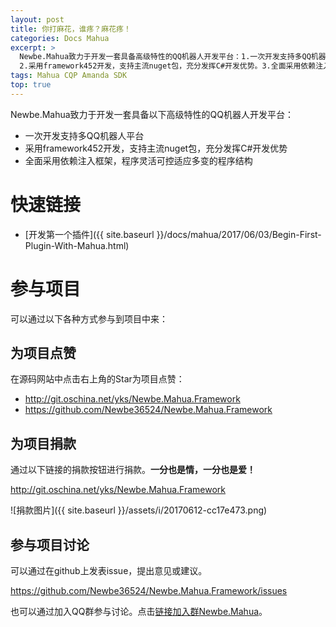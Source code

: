 ```yaml
---
layout: post
title: 你打麻花，谁疼？麻花疼！
categories: Docs Mahua
excerpt: >
  Newbe.Mahua致力于开发一套具备高级特性的QQ机器人开发平台：1.一次开发支持多QQ机器人平台。
  2.采用framework452开发，支持主流nuget包，充分发挥C#开发优势。3.全面采用依赖注入框架，程序灵活可控适应多变的程序结构。
tags: Mahua CQP Amanda SDK
top: true
---
```


Newbe.Mahua致力于开发一套具备以下高级特性的QQ机器人开发平台：

- 一次开发支持多QQ机器人平台
- 采用framework452开发，支持主流nuget包，充分发挥C#开发优势
- 全面采用依赖注入框架，程序灵活可控适应多变的程序结构

# 快速链接

- [开发第一个插件]({{ site.baseurl }}/docs/mahua/2017/06/03/Begin-First-Plugin-With-Mahua.html)

# 参与项目

可以通过以下各种方式参与到项目中来：

## 为项目点赞

在源码网站中点击右上角的Star为项目点赞：

- <http://git.oschina.net/yks/Newbe.Mahua.Framework>
- <https://github.com/Newbe36524/Newbe.Mahua.Framework>

## 为项目捐款

通过以下链接的捐款按钮进行捐款。**一分也是情，一分也是爱！**

<http://git.oschina.net/yks/Newbe.Mahua.Framework>

![捐款图片]({{ site.baseurl }}/assets/i/20170612-cc17e473.png)

## 参与项目讨论

可以通过在github上发表issue，提出意见或建议。

<https://github.com/Newbe36524/Newbe.Mahua.Framework/issues>

也可以通过加入QQ群参与讨论。点击[链接加入群Newbe.Mahua](https://jq.qq.com/?_wv=1027&k=4AMjeav)。
